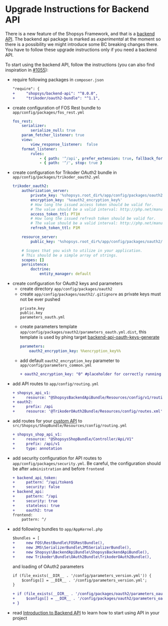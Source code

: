 # Upgrade Instructions for Backend API

There is a new feature of the Shopsys Framework, and that is a [backend API](/docs/backend-api/introduction-to-backend-api.md).
The backend api package is marked as *experimental* at the moment so there is a possibility we might introduce some BC breaking changes there.
You have to follow these upgrade instructions only if you need a backend API.

To start using the backend API, follow the instructions (you can also find inspiration in [#1055](https://github.com/shopsys/shopsys/pull/1055)):
- require following packages in `composer.json`
    ```diff
    "require": {
    +     "shopsys/backend-api": "^8.0.0",
    +     "trikoder/oauth2-bundle": "^1.1",
    ```
- create configuration of FOS Rest bundle to `app/config/packages/fos_rest.yml`
    ```yaml
    fos_rest:
        serializer:
            serialize_null: true
        param_fetcher_listener: true
        view:
            view_response_listener:  false
        format_listener:
            rules:
                - { path: '^/api', prefer_extension: true, fallback_format: 'json', priorities: [ 'json', 'xml' ] }
                - { path: '^/', stop: true }
    ```
- create configuration for Trikoder OAuth2 bundle in `app/config/packages/trikoder_oauth2.yml`
    ```yaml
    trikoder_oauth2:
        authorization_server:
            private_key: '%shopsys.root_dir%/app/config/packages/oauth2/private.key'
            encryption_key: '%oauth2_encryption_key%'
            # How long the issued access token should be valid for.
            # The value should be a valid interval: http://php.net/manual/en/dateinterval.construct.php#refsect1-dateinterval.construct-parameters
            access_token_ttl: PT1H
            # How long the issued refresh token should be valid for.
            # The value should be a valid interval: http://php.net/manual/en/dateinterval.construct.php#refsect1-dateinterval.construct-parameters
            refresh_token_ttl: P1M

        resource_server:
            public_key: '%shopsys.root_dir%/app/config/packages/oauth2/public.key'

        # Scopes that you wish to utilize in your application.
        # This should be a simple array of strings.
        scopes: []
        persistence:
            doctrine:
                entity_manager: default
    ```
- create configuration for OAuth2 keys and parameters
    - create directory `app/config/packages/oauth2`
    - create `app/config/packages/oauth2/.gitignore` as private keys must not be ever pushed
        ```
        private.key
        public.key
        parameters_oauth.yml
        ```
    - create parameters template `app/config/packages/oauth2/parameters_oauth.yml.dist`, this template is used by phing target [backend-api-oauth-keys-generate](/docs/introduction/console-commands-for-application-management-phing-targets.md#backend-api-oauth-keys-generate)
        ```yaml
        parameters:
            oauth2_encryption_key: %%encryption_key%%
        ```
    - add default `oauth2_encryption_key` parameter to `app/config/parameters_common.yml`
        ```diff
        + oauth2_encryption_key: "0" #placeholder for correctly running composer post script, replaced by app/config/packages/oauth2/parameters_oauth.yml
        ```
- add API routes to `app/config/routing.yml`
    ```diff
    + shopsys_api_v1:
    +     resource: "@ShopsysBackendApiBundle/Resources/config/v1/routing.yml"
    + oauth2:
    +     prefix: /api
    +     resource: '@TrikoderOAuth2Bundle/Resources/config/routes.xml'
    ```
- add routes for your [custom API](/docs/cookbook/backend-api/creating-custom-api-endpoint.md) to `src/Shopsys/ShopBundle/Resources/config/routing.yml`
    ```diff
    + shopsys_shop_api_v1:
    +     resource: "@ShopsysShopBundle/Controller/Api/V1"
    +     prefix: /api/v1
    +     type: annotation
    ```
- add security configuration for API routes to `app/config/packages/security.yml`. Be careful, the configuration should be after `administration` and before `frontend`
    ```diff
    + backend_api_token:
    +     pattern: ^/api/token$
    +     security: false
    + backend_api:
    +     pattern: ^/api
    +     security: true
    +     stateless: true
    +     oauth2: true
    frontend:
        pattern: ^/
    ```
- add following bundles to `app/AppKernel.php`
    ```diff
    $bundles = [
    +     new FOS\RestBundle\FOSRestBundle(),
    +     new JMS\SerializerBundle\JMSSerializerBundle(),
    +     new Shopsys\BackendApiBundle\ShopsysBackendApiBundle(),
    +     new Trikoder\Bundle\OAuth2Bundle\TrikoderOAuth2Bundle(),
    ```
    and loading of OAuth2 parameters
    ```diff
    if (file_exists(__DIR__ . '/config/parameters_version.yml')) {
        $configs[] = __DIR__ . '/config/parameters_version.yml';
    }

    + if (file_exists(__DIR__ . '/config/packages/oauth2/parameters_oauth.yml')) {
    +     $configs[] = __DIR__ . '/config/packages/oauth2/parameters_oauth.yml';
    + }
    ```
- read [Introduction to Backend API](/docs/backend-api/introduction-to-backend-api.md) to learn how to start using API in your project
